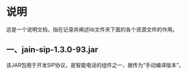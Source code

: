 # 说明
这是一个说明文档，指在记录并阐述lib文件夹下面的各个资源文件的作用。

## 一、jain-sip-1.3.0-93.jar
该JAR包用于开发SIP协议，是智能电话的组件之一，据传为“手动编译版本”。


## 